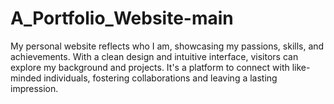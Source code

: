# A_Portfolio_Website-main
My personal website reflects who I am, showcasing my passions, skills, and achievements. With a clean design and intuitive interface, visitors can explore my background and projects. It's a platform to connect with like-minded individuals, fostering collaborations and leaving a lasting impression.
